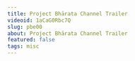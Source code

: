 ```yaml
---
title: Project Bhārata Channel Trailer
videoid: 1aCaG0Rbc7Q
slug: pbe00
about: Project Bhārata Channel Trailer
featured: false
tags: misc
---
```


